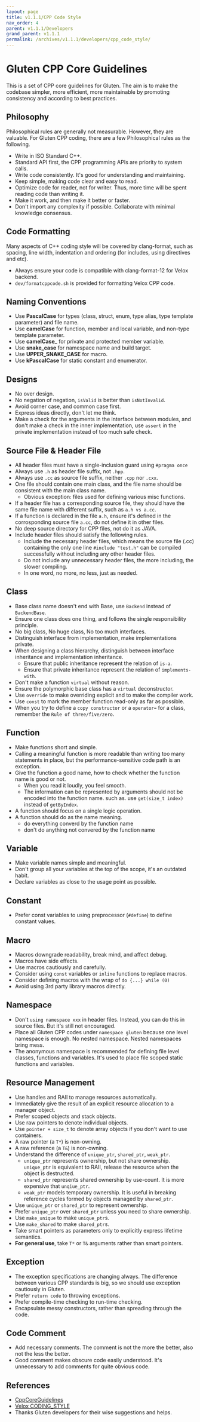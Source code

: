 ```yaml
---
layout: page
title: v1.1.1/CPP Code Style
nav_order: 4
parent: v1.1.1/Developers
grand_parent: v1.1.1
permalink: /archives/v1.1.1/developers/cpp_code_style/
---
```

# Gluten CPP Core Guidelines

This is a set of CPP core guidelines for Gluten. The aim is to make the codebase
simpler, more efficient, more maintainable by promoting consistency and according
to best practices.

## Philosophy

Philosophical rules are generally not measurable. However, they are valuable. For
Gluten CPP coding, there are a few Philosophical rules as the following.

* Write in ISO Standard C++.
* Standard API first, the CPP programming APIs are priority to system calls.
* Write code consistently. It's good for understanding and maintaining.
* Keep simple, making code clear and easy to read.
* Optimize code for reader, not for writer. Thus, more time will be spent reading
	code than writing it.
* Make it work, and then make it better or faster.
* Don't import any complexity if possible. Collaborate with minimal knowledge
	consensus.

## Code Formatting

Many aspects of C++ coding style will be covered by clang-format, such as spacing,
line width, indentation and ordering (for includes, using directives and etc). 

* Always ensure your code is compatible with clang-format-12 for Velox backend.
* `dev/formatcppcode.sh` is provided for formatting Velox CPP code.

## Naming Conventions

* Use **PascalCase** for types (class, struct, enum, type alias, type
  template parameter) and file name.
* Use **camelCase** for function, member and local variable, and non-type
  template parameter.
* Use **camelCase_** for private and protected member variable.
* Use **snake_case** for namespace name and build target.
* Use **UPPER_SNAKE_CASE** for macro.
* Use **kPascalCase** for static constant and enumerator.

## Designs

* No over design.
* No negation of negation, `isValid` is better than `isNotInvalid`.
* Avoid corner case, and common case first.
* Express ideas directly, don't let me think.
* Make a check for the arguments in the interface between modules, and don't make a check
	in the inner implementation, use `assert` in the private implementation instead of too
	much safe check.

## Source File & Header File

* All header files must have a single-inclusion guard using `#pragma once`
* Always use `.h` as header file suffix, not `.hpp`.
* Always use `.cc` as source file suffix, neither `.cpp` nor `.cxx`.
* One file should contain one main class, and the file name should be consistent with
	the main class name.
	* Obvious exception: files used for defining various misc functions.
* If a header file has a corresponding source file, they should have the same file
	name with different suffix, such as `a.h vs a.cc`.
* If a function is declared in the file `a.h`, ensure it's defined in the corrosponding
	source file `a.cc`, do not define it in other files.
* No deep source directory for CPP files, not do it as JAVA.
* Include header files should satisfy the following rules.
	* Include the necessary header files, which means the source file (.cc) containing 
	the only one line `#include "test.h"` can be compiled successfully without
	including any other header files.
	* Do not include any unnecessary header files, the more including, the slower
	compiling.
	* In one word, no more, no less, just as needed.

## Class

* Base class name doesn't end with Base, use `Backend` instead of `BackendBase`.
* Ensure one class does one thing, and follows the single responsibility principle.
* No big class, No huge class, No too much interfaces.
* Distinguish interface from implementation, make implementations private.
* When designing a class hierarchy, distinguish between interface inheritance
	and implementation inheritance.
	* Ensure that public inheritance represent the relation of `is-a`.
	* Ensure that private inheritance represent the relation of `implements-with`.
* Don't make a function `virtual` without reason.
* Ensure the polymorphic base class has a `virtual` deconstructor.
* Use `override` to make overriding explicit and to make the compiler work.
* Use `const` to mark the member function read-only as far as possible.
* When you try to define a `copy constructor` or a `operator=` for a class, remember
	the `Rule of three/five/zero`.

## Function

* Make functions short and simple.
* Calling a meaningful function is more readable than writing too many statements
	in place, but the performance-sensitive code path is an exception.
* Give the function a good name, how to check whether the function name is good
	or not.
	* When you read it loudly, you feel smooth.
	* The information can be represented by arguments should not be encoded into 
		the function name. such as. use `get(size_t index)` instead of `getByIndex`.
* A function should focus on a single logic operation.
* A function should do as the name meaning.
	* do everything converd by the function name
	* don't do anything not convered by the function name

## Variable

* Make variable names simple and meaningful.
* Don't group all your variables at the top of the scope, it's an outdated habit.
* Declare variables as close to the usage point as possible.

## Constant

* Prefer const variables to using preprocessor (`#define`) to define constant values.

## Macro

* Macros downgrade readability, break mind, and affect debug.
* Macros have side effects.
* Use macros cautiously and carefully.
* Consider using `const` variables or `inline` functions to replace macros.
* Consider defining macros with the wrap of `do {...} while (0)`
* Avoid using 3rd party library macros directly.

## Namespace

* Don't `using namespace xxx` in header files. Instead, you can do this in source files.
  But it's still not encouraged.
* Place all Gluten CPP codes under `namespace gluten` because one level namespace
	is enough. No nested namespace. Nested namespaces bring mess.
* The anonymous namespace is recommended for defining file level classes, functions
	and variables. It's used to place file scoped static functions and variables.

## Resource Management

* Use handles and RAII to manage resources automatically.
* Immediately give the result of an explicit resource allocation to a manager 
	object.
* Prefer scoped objects and stack objects.
* Use raw pointers to denote individual objects.
* Use `pointer + size_t` to denote array objects if you don't want to use containers.
* A raw pointer (a `T*`) is non-owning.
* A raw reference (a `T&`) is non-owning.
* Understand the difference of `unique_ptr`, `shared_ptr`, `weak_ptr`.
	* `unique_ptr` represents ownership, but not share ownership. `unique_ptr` is
		equivalent to RAII, release the resource when the object is destructed.
	* `shared_ptr` represents shared ownership by use-count. It is more expensive 
		that `unqiue_ptr`.
	* `weak_ptr` models temporary ownership. It is useful in breaking reference cycles 
		formed by objects managed by `shared_ptr`.
* Use `unique_ptr` or `shared_ptr` to represent ownership.
* Prefer `unique_ptr` over `shared_ptr` unless you need to share ownership.
* Use `make_unique` to make `unique_ptr`s.
* Use `make_shared` to make `shared_ptr`s.
* Take smart pointers as parameters only to explicitly express lifetime semantics.
* **For general use**, take `T*` or `T&` arguments rather than smart pointers.

## Exception

* The exception specifications are changing always. The difference between various CPP
	standards is big, so we should use exception cautiously in Gluten.
* Prefer `return code` to throwing exceptions.
* Prefer compile-time checking to run-time checking.
* Encapsulate messy constructors, rather than spreading through the code.

## Code Comment

* Add necessary comments. The comment is not the more the better, also not the
	less the better.
* Good comment makes obscure code easily understood. It's unnecessary to add comments for
    quite obvious code.

## References

* [CppCoreGuidelines](https://github.com/fluz/CppCoreGuidelines)
* [Velox CODING_STYLE](https://github.com/facebookincubator/velox/blob/main/CODING_STYLE.md)
* Thanks Gluten developers for their wise suggestions and helps.
